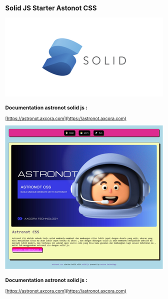 ## Solid JS Starter Astonot CSS

![solid js starter template themes](solid.png)

### Documentation astronot solid js :
[https://astronot.axcora.com](https://astronot.axcora.com)

![solid js starter template themes](astronot-solid.png)


### Documentation astronot solid js :
[https://astronot.axcora.com](https://astronot.axcora.com)

